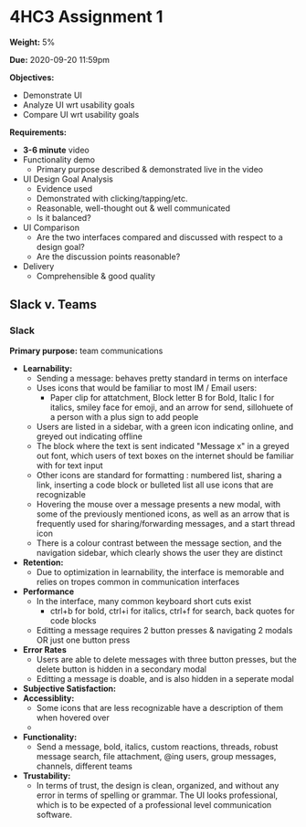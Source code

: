 # 4HC3 Assignment 1

**Weight:** 5%

**Due:** 2020-09-20 11:59pm

**Objectives:**

- Demonstrate UI
- Analyze UI wrt usability goals
- Compare UI wrt usability goals

**Requirements:**

- **3-6 minute** video
- Functionality demo
  - Primary purpose described & demonstrated live in the video
- UI Design Goal Analysis
  - Evidence used
  - Demonstrated with clicking/tapping/etc.
  - Reasonable, well-thought out & well communicated
  - Is it balanced?
- UI Comparison
  - Are the two interfaces compared and discussed with respect to a design goal?
  - Are the discussion points reasonable?
- Delivery
  - Comprehensible & good quality



## Slack v. Teams

### Slack

**Primary purpose:** team communications

- **Learnability:**
  - Sending a message: behaves pretty standard in terms on interface
  - Uses icons that would be familiar to most IM / Email users:
    - Paper clip for attatchment, Block letter B for Bold, Italic I for italics, smiley face for emoji, and an arrow for send, sillohuete of a person with a plus sign to add people
  - Users are listed in a sidebar, with a green icon indicating online, and greyed out indicating offline
  - The block where the text is sent indicated "Message x" in a greyed out font, which users of text boxes on the internet should be familiar with for text input
  - Other icons are standard for formatting : numbered list, sharing a link, inserting a code block or bulleted list all use icons that are recognizable
  - Hovering the mouse over a message presents a new modal, with some of the previously mentioned icons, as well as an arrow that is frequently used for sharing/forwarding messages, and a start thread icon
  - There is a colour contrast between the message section, and the navigation sidebar, which clearly shows the user they are distinct 
- **Retention:**
  - Due to optimization in learnability, the interface is memorable and relies on tropes common in communication interfaces
- **Performance**
  - In the interface, many common keyboard short cuts exist
    - ctrl+b for bold, ctrl+i for italics, ctrl+f for search, back quotes for code blocks
  - Editting a message requires 2 button presses & navigating 2 modals OR just one button press
- **Error Rates**
  - Users are able to delete messages with three button presses, but the delete button is hidden in a secondary modal
  - Editting a message is doable, and is also hidden in a seperate modal
- **Subjective Satisfaction:**
- **Accessiblity:**
  - Some icons that are less recognizable have a description of them when hovered over
  - 
- **Functionality:**
  - Send a message, bold, italics, custom reactions, threads, robust message search, file attachment, @ing users, group messages, channels, different teams
- **Trustability:**
  - In terms of trust, the design is clean, organized, and without any error in terms of spelling or grammar. The UI looks professional, which is to be expected of a professional level communication software.

